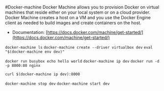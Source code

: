 #Docker-machine
Docker Machine allows you to provision Docker on virtual machines that reside either on your local system or on a cloud provider. Docker Machine creates a host on a VM and you use the Docker Engine client as needed to build images and create containers on the host.

* Documentation:
[https://docs.docker.com/machine/get-started/](https://docs.docker.com/machine/get-started/)

`docker-machine ls`
`docker-machine create --driver virtualbox dev`
`eval "$(docker-machine env dev)"`

`docker run busybox echo hello world`
`docker-machine ip dev`
`docker run -d -p 8000:80 nginx`

`curl $(docker-machine ip dev):8000`

`docker-machine stop dev`
`docker-machine start dev`